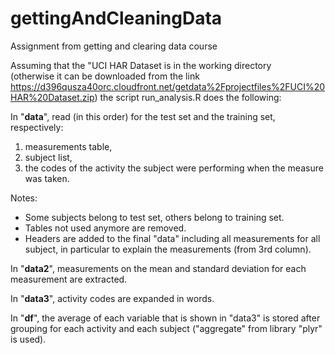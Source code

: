 gettingAndCleaningData
======================

Assignment from getting and clearing data course

Assuming that the "UCI HAR Dataset is in the working directory<br>
(otherwise it can be downloaded from the link
https://d396qusza40orc.cloudfront.net/getdata%2Fprojectfiles%2FUCI%20HAR%20Dataset.zip)
the script run_analysis.R does the following:

In "<b>data</b>", read (in this order) for the test set and the training set, respectively:
<ol><li>measurements table,
<li>subject list,
<li>the codes of the activity the subject were performing when the measure was taken.</ol>

Notes:
<ul><li>Some subjects belong to test set, others belong to training set.
<li>Tables not used anymore are removed.
<li>Headers are added to the final "data" including all measurements for all subject,
in particular to explain the measurements (from 3rd column).</ul>

In "<b>data2</b>", measurements on the mean and standard deviation for each measurement are extracted.

In "<b>data3</b>", activity codes are expanded in words.

In "<b>df</b>", the average of each variable that is shown in "data3" 
is stored after grouping for each activity and each subject 
("aggregate" from library "plyr" is used).
